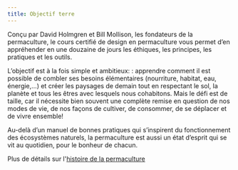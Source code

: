 ```yaml
---
title: Objectif terre
---
```

Conçu par David Holmgren et Bill Mollison, les fondateurs de la permaculture,
le cours certifié de design en permaculture vous permet d’en appréhender en une
douzaine de jours les éthiques, les principes, les pratiques et les outils.

L’objectif est à la fois simple et ambitieux: : apprendre comment il est possible
de combler ses besoins élémentaires (nourriture, habitat, eau, énergie,...)
et créer les paysages de demain tout en respectant le sol, la planète et tous
les êtres avec lesquels nous cohabitons. Mais le défi est de taille, car il
nécessite bien souvent une complète remise en question de nos modes de vie, de
nos façons de cultiver, de consommer, de se déplacer et de vivre ensemble!

Au-delà d’un manuel de bonnes pratiques qui s’inspirent du fonctionnement des
écosystèmes naturels, la permaculture est aussi un état d’esprit qui se vit au
quotidien, pour le bonheur de chacun.

Plus de détails sur l'[histoire de la permaculture](histoire-de-la-permaculture)
